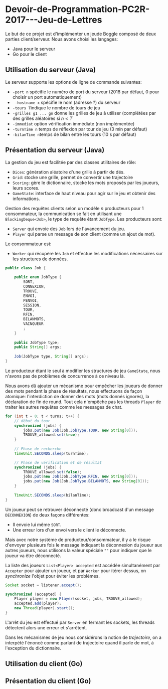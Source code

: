 # Devoir-de-Programmation-PC2R-2017---Jeu-de-Lettres
Le but de ce projet est d'implémenter un jeude Boggle composé de deux parties client/serveur.
Nous avons choisi les langages:
+ Java pour le serveur
+ Go pour le client

## Utilisation du serveur  (Java)
Le serveur supporte les options de ligne de commande suivantes:
+ `-port n` spécifie le numéro de port du serveur (2018 par défaut, 0 pour choisir un port automatiquement)
+ `	-hostname x` spécifie le nom (adresse ?) du serveur
+ `-tours T`indique le nombre de tours de jeu
+ `-grilles g1 ... gn` donne les grilles de jeu à utiliser (complétées par des grilles aléatoires si $n<T$ 
+ `-immediat` option vérification immédiate (non implémentée)
+ `-turnTime n` temps de réflexion par tour de jeu (3 min par défaut)
+ `-bilanTime n`temps de bilan entre les tours (10 s par défaut)

## Présentation du serveur (Java)
La gestion du jeu est facilitée par des classes utilitaires de rôle:
+ `Dices`: génération aléatoire d'une grille à partir de dés.
+ `Grid`: stocke une grille, permet de convertir une trajectoire
+ `Scoring`: gère le dictionnaire, stocke les mots proposés par les joueurs, leurs scores.
+ `GameState`: interface de haut niveau pour agir sur le jeu et obtenir des informations.

Gestion des requêtes clients selon un modèle $n$ producteurs pour $1$ consommateur, la communication se fait en utilisant une 
`BlockingDeque<Job>`, le type de requête étant `JobType`.
Les producteurs sont:
+ `Server` qui envoie des `Job` lors de l'avancement du jeu.
+ `Player` qui parse un message de son client (comme un ajout de mot).

Le consommateur est:
+ `Worker` qui récupère les `Job` et effectue les modifications nécessaires sur les structures de données.
```java
public class Job {
	
	public enum JobType {
		SORT,
		CONNEXION,
		TROUVE,
		ENVOI,
		PENVOI,
		SESSION,
		TOUR,
		RFIN,
		BILANMOTS,
		VAINQUEUR
		;
	}
	
	public JobType type;
	public String[] args;
	
	Job(JobType type, String[] args);
}
```
Le producteur étant le seul à modifier les structures de jeu `GameState`, nous n'avons pas de problèmes de concurrence à ce niveau là.

Nous avons dû ajouter un mécanisme pour empêcher les joueurs de donner des mots pendant la phase de résultats, nous effectuons de façon atomique: l'interdiction de donner des mots (mots donnés ignorés), la déclaration de fin de round.
Tout cela n'empêche pas les threads `Player` de traiter les autres requêtes comme les messages de chat.
```java
for (int t = 0; t < turns; t++) {			
	// début du tour
	synchronized (jobs) {
		jobs.put(new Job(Job.JobType.TOUR, new String[0]));
		TROUVE_allowed.set(true);
	}
			
	// Phase de recherche
	TimeUnit.SECONDS.sleep(turnTime);

	// Phase de vérification et de résultat
	synchronized (jobs) {
		TROUVE_allowed.set(false);
		jobs.put(new Job(Job.JobType.RFIN, new String[0]));
		jobs.put(new Job(Job.JobType.BILANMOTS, new String[0]));
	}
		
	TimeUnit.SECONDS.sleep(bilanTime);			
}
```

Un joueur peut se retrouver déconnecté (donc broadcast d'un message `DECONNEXION`) de deux façons différentes:
+ Il envoie lui même `SORT`.
+ Une erreur lors d'un envoi vers le client le déconnecte.

Mais avec notre système de producteur/consommateur, il y a le risque d'envoyer plusieurs fois le message indiquant la déconnexion du joueur aux autres joueurs, nous utilisons la valeur spéciale `""` pour indiquer que le joueur va être déconnecté.

La liste des joueurs `List<Player> accepted` est accédée simultanément par `Accepter` pour ajouter un joueur, et par `Worker` pour itérer dessus, on *synchronize* l'objet pour éviter les problèmes.
```java
Socket socket = listener.accept();

synchronized (accepted) {
	Player player = new Player(socket, jobs, TROUVE_allowed);
	accepted.add(player);
	new Thread(player).start();
}
```
L'arrêt du jeu est effectué par `Server` en fermant les sockets, les threads détectent alors une erreur et s'arrêtent.

Dans les mécanismes de jeu nous considérons la notion de *trajectoire*, on a interpété l'énoncé comme parlant de trajectoire quand il parle de mot, à l'exception du dictionnaire.

## Utilisation du client (Go)

## Présentation du client (Go)
